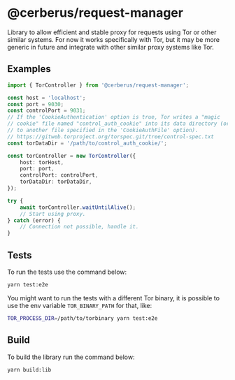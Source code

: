 # @cerberus/request-manager

Library to allow efficient and stable proxy for requests using Tor or other similar systems.
For now it works specifically with Tor, but it may be more generic in future and integrate with other similar proxy systems like Tor.

## Examples

```typescript
import { TorController } from '@cerberus/request-manager';

const host = 'localhost';
const port = 9030;
const controlPort = 9031;
// If the 'CookieAuthentication' option is true, Tor writes a "magic
// cookie" file named "control_auth_cookie" into its data directory (or
// to another file specified in the 'CookieAuthFile' option).
// https://gitweb.torproject.org/torspec.git/tree/control-spec.txt
const torDataDir = '/path/to/control_auth_cookie/';

const torController = new TorController({
    host: torHost,
    port: port,
    controlPort: controlPort,
    torDataDir: torDataDir,
});

try {
    await torController.waitUntilAlive();
    // Start using proxy.
} catch (error) {
    // Connection not possible, handle it.
}
```

## Tests

To run the tests use the command below:

```bash
yarn test:e2e
```

You might want to run the tests with a different Tor binary, it is possible to use the env variable `TOR_BINARY_PATH` for that, like:

```bash
TOR_PROCESS_DIR=/path/to/torbinary yarn test:e2e
```

## Build

To build the library run the command below:

```bash
yarn build:lib
```
